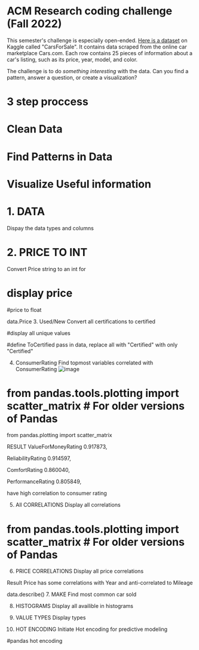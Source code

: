 # ACM Research coding challenge (Fall 2022)

This semester's challenge is especially open-ended. [Here is a dataset](https://www.kaggle.com/datasets/chancev/carsforsale) on Kaggle called "CarsForSale". It contains data scraped from the online car marketplace Cars.com. Each row contains 25 pieces of information about a car's listing, such as its price, year, model, and color.

The challenge is to do *something interesting* with the data. Can you find a pattern, answer a question, or create a visualization? 

# 3 step proccess
# Clean Data
# Find Patterns in Data
# Visualize Useful information


# 1. DATA
Dispay the data types and columns

# 2. PRICE TO INT
Convert Price string to an int for 

# display price


#price to float


data.Price
3. Used/New
Convert all certifications to certified

#display all unique values


#define ToCertified pass in data, replace all with "Certified" with only "Certified"

4. ConsumerRating
Find topmost variables correlated with ConsumerRating
![image](https://user-images.githubusercontent.com/78242653/188547325-470f8086-e07a-4b5a-a4df-da937d98f37e.png)


# from pandas.tools.plotting import scatter_matrix # For older versions of Pandas
from pandas.plotting import scatter_matrix

RESULT
ValueForMoneyRating 0.917873,

ReliabilityRating 0.914597,

ComfortRating 0.860040,

PerformanceRating 0.805849,

have high correlation to consumer rating

5. All CORRELATIONS
Display all correlations

# from pandas.tools.plotting import scatter_matrix # For older versions of Pandas

6. PRICE CORRELATIONS
Display all price correlations

Result
Price has some correlations with Year and anti-correlated to Mileage

data.describe()
7. MAKE
Find most common car sold

8. HISTOGRAMS
Display all availible in histograms

9. VALUE TYPES
Display types

10. HOT ENCODING
Initiate Hot encoding for predictive modeling

#pandas hot encoding


